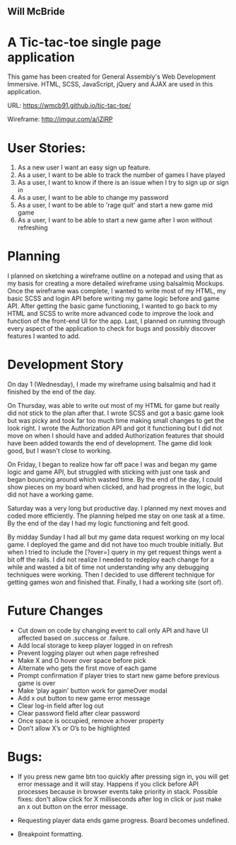 ## Will McBride

# A Tic-tac-toe single page application

This game has been created for General Assembly's Web Development Immersive.
HTML, SCSS, JavaScript, jQuery and AJAX are used in this application.

URL: https://wmcb91.github.io/tic-tac-toe/

Wireframe: http://imgur.com/a/iZlRP

# User Stories:

1. As a new user I want an easy sign up feature.
2. As a user, I want to be able to track the number of games I have played
3. As a user, I want to know if there is an issue when I try to sign up or sign in
4. As a user, I want to be able to change my password
5. As a user, I want to be able to 'rage quit' and start a new game mid game
6. As a user, I want to be able to start a new game after I won without refreshing

# Planning

I planned on sketching a wireframe outline on a notepad and using that as my
basis for creating a more detailed wireframe using balsalmiq Mockups. Once the
wireframe was complete, I wanted to write most of my HTML, my basic SCSS and
login API before writing my game logic before and game API. After getting the
basic game functioning, I wanted to go back to my HTML and SCSS to write more
advanced code to improve the look and function of the front-end UI for the app.
Last, I planned on running through every aspect of the application to check for
bugs and possibly discover features I wanted to add.

# Development Story

On day 1 (Wednesday), I made my wireframe using balsalmiq and had it finished by
the end of the day.

On Thursday, was able to write out most of my HTML for game but really did
not stick to the plan after that.  I wrote SCSS and got a basic game look but
was picky and took far too much time making small changes to get the look right.
I wrote the Authorization API and got it functioning but I did not move on when
I should have and added Authorization features that should have been added
towards the end of development.  The game did look good, but I wasn't close to
working.

On Friday, I began to realize how far off pace I was and began my game logic and
game API, but struggled with sticking with just one task and began bouncing
around which wasted time. By the end of the day, I could show pieces on my board
when clicked, and had progress in the logic, but did not have a working game.

Saturday was a very long but productive day.  I planned my next moves and coded
more efficiently. The planning helped me stay on one task at a time. By the end
of the day I had my logic functioning and felt good.

By midday Sunday I had all but my game data request working on my local game. I
deployed the game and did not have too much trouble initially. But when I tried
to include the [?over=] query in my get request things went a bit off the rails.
I did not realize I needed to redeploy each change for a while and wasted a bit
of time not understanding why any debugging techniques were working.  Then I
decided to use different technique for getting games won and finished that.
Finally, I had a working site (sort of).



# Future Changes
 - Cut down on code by changing event to call only API and have UI affected based
on .success or .failure.
 - Add local storage to keep player logged in on refresh
 -  Prevent logging player out when page refreshed
 -  Make X and O hover over space before pick
 -  Alternate who gets the first move of each game
 -  Prompt confirmation if player tries to start new game before previous game is over
 -  Make ‘play again' button work for gameOver modal
 -  Add x out button to new game error message
 -  Clear log-in field after log out
 -  Clear password field after clear password
 -  Once space is occupied, remove a:hover property
 -  Don’t allow X’s or O’s to be highlighted

# Bugs:
 - If you press new game btn too quickly after pressing sign in, you will
   get error message and it will stay.  Happens if you click before API
   processes because in browser events take priority in stack.  Possible
   fixes: don't allow click for X milliseconds after log in click or just
   make an x out button on the error message.

 - Requesting player data ends game progress. Board becomes undefined.

 - Breakpoint formatting.
